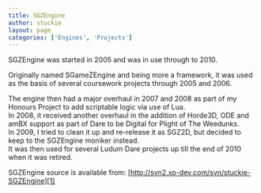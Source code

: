 ```yaml
---
title: SGZEngine
author: stuckie
layout: page
categories: ['Engines', 'Projects']
---
```

SGZEngine was started in 2005 and was in use through to 2010.

Originally named SGameZEngine and being more a framework, it was used as the basis of several coursework projects through 2005 and 2006.

The engine then had a major overhaul in 2007 and 2008 as part of my Honours Project to add scriptable logic via use of Lua.  
In 2008, it received another overhaul in the addition of Horde3D, ODE and amBX support as part of Dare to be Digital for Plight of The Weedunks.  
In 2009, I tried to clean it up and re-release it as SGZ2D, but decided to keep to the SGZEngine moniker instead.  
It was then used for several Ludum Dare projects up till the end of 2010 when it was retired.

SGZEngine source is available from: ﻿﻿﻿﻿[http://svn2.xp-dev.com/svn/stuckie-SGZEngine][1]

 [1]: ﻿﻿﻿﻿http://svn2.xp-dev.com/svn/stuckie-SGZEngine